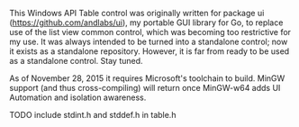 This Windows API Table control was originally written for package ui (https://github.com/andlabs/ui), my portable GUI library for Go, to replace use of the list view common control, which was becoming too restrictive for my use. It was always intended to be turned into a standalone control; now it exists as a standalone repository. However, it is far from ready to be used as a standalone control. Stay tuned.

As of November 28, 2015 it requires Microsoft's toolchain to build. MinGW support (and thus cross-compiling) will return once MinGW-w64 adds UI Automation and isolation awareness.

TODO include stdint.h and stddef.h in table.h
